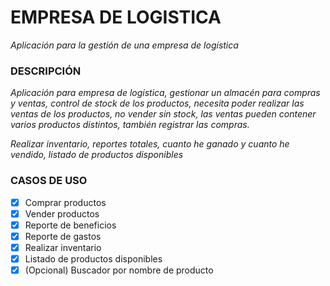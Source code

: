 # EMPRESA DE LOGISTICA

*Aplicación para la gestión de una empresa de logística*
	

### DESCRIPCIÓN

*Aplicación para empresa de logística, gestionar un almacén para compras y ventas, control de stock de los productos, 
necesita poder realizar las ventas de los productos, no vender sin stock,
las ventas pueden contener varios productos distintos, 
también registrar las compras.*

*Realizar inventario, reportes totales, cuanto he ganado y cuanto he vendido, listado de productos disponibles*


### CASOS DE USO

- [x] Comprar productos
- [x] Vender productos
- [x] Reporte de beneficios
- [x] Reporte de gastos
- [x] Realizar inventario
- [x] Listado de productos disponibles
- [x] \(Opcional) Buscador por nombre de producto

